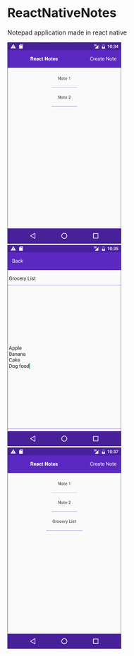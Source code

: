 # ReactNativeNotes
Notepad application made in react native

<img src="https://raw.githubusercontent.com/lyandrew/ReactNativeNotes/master/Front%20Screen.PNG" width="258" height="457">
<img src="https://raw.githubusercontent.com/lyandrew/ReactNativeNotes/master/Note%20Screen.PNG" width="258" height="457">
<img src="https://raw.githubusercontent.com/lyandrew/ReactNativeNotes/master/Return%20Front%20Screen.PNG" width="258" height="457">
